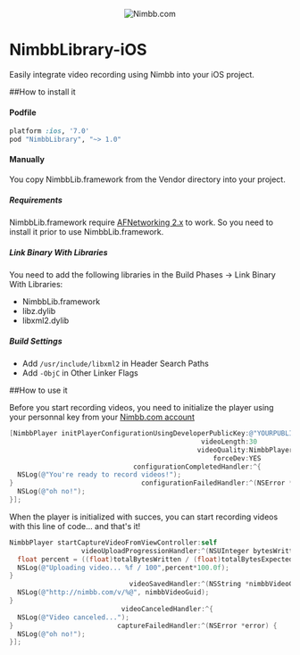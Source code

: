 <p align="center" >
  <img src="http://service.nimbb.com/Images/logo.png" alt="Nimbb.com" title="Nimbb.com">
</p>

NimbbLibrary-iOS
================

Easily integrate video recording using Nimbb into your iOS project.


##How to install it

#### Podfile

```ruby
platform :ios, '7.0'
pod "NimbbLibrary", "~> 1.0"
```

#### Manually
You copy NimbbLib.framework from the Vendor directory into your project.

##### Requirements
NimbbLib.framework require [AFNetworking 2.x](https://github.com/AFNetworking/AFNetworking) to work. So you need to install it prior to use NimbbLib.framework. 

##### Link Binary With Libraries
You need to add the following libraries in the Build Phases -> Link Binary With Libraries:
- NimbbLib.framework
- libz.dylib
- libxml2.dylib

##### Build Settings
- Add `/usr/include/libxml2` in Header Search Paths
- Add `-ObjC` in Other Linker Flags


##How to use it

Before you start recording videos, you need to initialize the player using your personnal key from your [Nimbb.com account](http://nimbb.com/User/Dev/Key.aspx)

```objective-c
[NimbbPlayer initPlayerConfigurationUsingDeveloperPublicKey:@"YOURPUBLICKEY" 
                                                videoLength:30 
                                               videoQuality:NimbbPlayerQualityMedium 
                                                   forceDev:YES 
                               configurationCompletedHandler:^{
  NSLog(@"You're ready to record videos!");
}                                configurationFailedHandler:^(NSError *error) {
  NSLog(@"oh no!");
}];
```

When the player is initialized with succes, you can start recording videos with this line of code... and that's it!

```objective-c
NimbbPlayer startCaptureVideoFromViewController:self
                  videoUploadProgressionHandler:^(NSUInteger bytesWritten, long long totalBytesWritten, long long totalBytesExpectedToWrite) {
  float percent = ((float)totalBytesWritten / (float)totalBytesExpectedToWrite);
  NSLog(@"Uploading video... %f / 100",percent*100.0f);
}
                              videoSavedHandler:^(NSString *nimbbVideoGuid) {
  NSLog(@"http://nimbb.com/v/%@", nimbbVideoGuid);
} 
                            videoCanceledHandler:^{
  NSLog(@"Video canceled...");
}                          captureFailedHandler:^(NSError *error) {
  NSLog(@"oh no!");
}];
```
